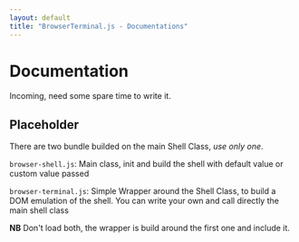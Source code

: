 ```yaml
---
layout: default
title: "BrowserTerminal.js - Documentations"
---
```


# Documentation

Incoming, need some spare time to write it.

## Placeholder

There are two bundle builded on the main Shell Class, _use only one_.

`browser-shell.js`: Main class, init and build the shell with default value or custom value passed

`browser-terminal.js`: Simple Wrapper around the Shell Class, to build a DOM emulation of the shell. You can write your own and call directly the main shell class

__NB__ Don't load both, the wrapper is build around the first one and include it.
